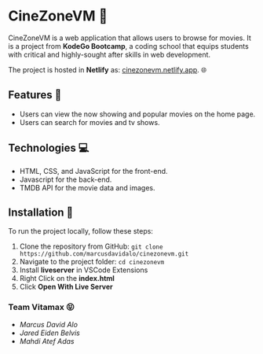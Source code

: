 # CineZoneVM :movie_camera:

CineZoneVM is a web application that allows users to browse for movies. It is a project from **KodeGo Bootcamp**, a coding school that equips students with critical and highly-sought after skills in web development.

The project is hosted in **Netlify** as: [cinezonevm.netlify.app](https://cinezonevm.netlify.app/). :globe_with_meridians:

## Features :page_with_curl:

- Users can view the now showing and popular movies on the home page.
- Users can search for movies and tv shows.

## Technologies :computer:

- HTML, CSS, and JavaScript for the front-end.
- Javascript for the back-end.
- TMDB API for the movie data and images.

## Installation :arrow_down_small:

To run the project locally, follow these steps:

1. Clone the repository from GitHub: `git clone https://github.com/marcusdavidalo/cinezonevm.git`
2. Navigate to the project folder: `cd cinezonevm`
3. Install **liveserver** in VSCode Extensions
4. Right Click on the **index.html**
5. Click **Open With Live Server**

### Team Vitamax :stuck_out_tongue_closed_eyes:

- _Marcus David Alo_
- _Jared Eiden Belvis_
- _Mahdi Atef Adas_
